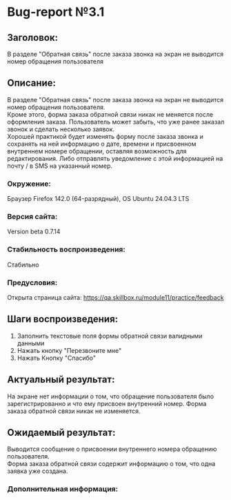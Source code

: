 # Bug-report №3.1

## Заголовок:

В разделе "Обратная связь" после заказа звонка на экран не выводится номер обращения пользователя

## Описание:
 
В разделе "Обратная связь" после заказа звонка на экран не выводится номер обращения пользователя.  
Кроме этого, форма заказа обратной связи никак не меняется после оформления заказа. Пользователь может забыть, что уже ранее заказал звонок и сделать несколько заявок.  
Хорошей практикой будет изменять форму после заказа звонка и сохранять на ней информацию о дате, времени и присвоенном внутреннем номере обращении, оставляя возможность для редактирования. Либо отправлять уведомление с этой информацией на почту / в SMS на указанный номер.

### Окружение:

Браузер Firefox 142.0 (64-разрядный), OS Ubuntu 24.04.3 LTS

### Версия сайта:

Version beta 0.7.14

### Стабильность воспроизведения:

Стабильно

### Предусловия:

Открыта страница сайта: https://qa.skillbox.ru/module11/practice/feedback

## Шаги воспроизведения:

1. Заполнить текстовые поля формы обратной связи валидными данными
2. Нажать кнопку "Перезвоните мне"
3. Нажать Кнопку "Спасибо"

## Актуальный результат:

На экране нет информации о том, что обращение пользователя было зарегистрированно и что ему присвоен внутренний номер. Форма заказа обратной связи никак не изменяется.

## Ожидаемый результат:

Выводится сообщение о присвоении внутреннего номера обращению пользователя.  
Форма заказа обратной связи содержит информацию о том, что одна заявка уже создана.

### Дополнительная информация:



